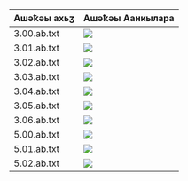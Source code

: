 | **Ашәҟәы ахьӡ** | **Ашәҟәы Аанкылара** |
| --------------- | -------------------- |
| 3.00.ab.txt     |        ![][1]        |
| 3.01.ab.txt     |        ![][1]        |
| 3.02.ab.txt     |        ![][1]        |
| 3.03.ab.txt     |        ![][1]        |
| 3.04.ab.txt     |        ![][1]        |
| 3.05.ab.txt     |        ![][1]        |
| 3.06.ab.txt     |        ![][1]        |
| 5.00.ab.txt     |        ![][1]        |
| 5.01.ab.txt     |        ![][1]        |
| 5.02.ab.txt     |        ![][1]        |

[1]: https://img.shields.io/static/v1?label=&message=Ҟалоит&color=green
[2]: https://img.shields.io/static/v1?label=&message=Ҟалаӡом&color=red
